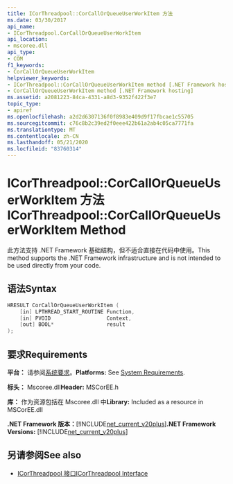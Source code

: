 ```yaml
---
title: ICorThreadpool::CorCallOrQueueUserWorkItem 方法
ms.date: 03/30/2017
api_name:
- ICorThreadpool.CorCallOrQueueUserWorkItem
api_location:
- mscoree.dll
api_type:
- COM
f1_keywords:
- CorCallOrQueueUserWorkItem
helpviewer_keywords:
- ICorThreadpool::CorCallOrQueueUserWorkItem method [.NET Framework hosting]
- CorCallOrQueueUserWorkItem method [.NET Framework hosting]
ms.assetid: a2081223-84ca-4331-a8d3-9352f422f3e7
topic_type:
- apiref
ms.openlocfilehash: a2d2d6307136f0f8983e409d9f17fbcae1c55705
ms.sourcegitcommit: c76c8b2c39ed2f0eee422b61a2ab4c05ca7771fa
ms.translationtype: MT
ms.contentlocale: zh-CN
ms.lasthandoff: 05/21/2020
ms.locfileid: "83760314"
---
```

# <a name="icorthreadpoolcorcallorqueueuserworkitem-method"></a><span data-ttu-id="dd2e3-102">ICorThreadpool::CorCallOrQueueUserWorkItem 方法</span><span class="sxs-lookup"><span data-stu-id="dd2e3-102">ICorThreadpool::CorCallOrQueueUserWorkItem Method</span></span>
<span data-ttu-id="dd2e3-103">此方法支持 .NET Framework 基础结构，但不适合直接在代码中使用。</span><span class="sxs-lookup"><span data-stu-id="dd2e3-103">This method supports the .NET Framework infrastructure and is not intended to be used directly from your code.</span></span>  
  
## <a name="syntax"></a><span data-ttu-id="dd2e3-104">语法</span><span class="sxs-lookup"><span data-stu-id="dd2e3-104">Syntax</span></span>  
  
```cpp  
HRESULT CorCallOrQueueUserWorkItem (  
    [in] LPTHREAD_START_ROUTINE Function,  
    [in] PVOID                  Context,  
    [out] BOOL*                 result  
);  
```  
  
## <a name="requirements"></a><span data-ttu-id="dd2e3-105">要求</span><span class="sxs-lookup"><span data-stu-id="dd2e3-105">Requirements</span></span>  
 <span data-ttu-id="dd2e3-106">**平台：** 请参阅[系统要求](../../get-started/system-requirements.md)。</span><span class="sxs-lookup"><span data-stu-id="dd2e3-106">**Platforms:** See [System Requirements](../../get-started/system-requirements.md).</span></span>  
  
 <span data-ttu-id="dd2e3-107">**标头：** Mscoree.dll</span><span class="sxs-lookup"><span data-stu-id="dd2e3-107">**Header:** MSCorEE.h</span></span>  
  
 <span data-ttu-id="dd2e3-108">**库：** 作为资源包括在 Mscoree.dll 中</span><span class="sxs-lookup"><span data-stu-id="dd2e3-108">**Library:** Included as a resource in MSCorEE.dll</span></span>  
  
 <span data-ttu-id="dd2e3-109">**.NET Framework 版本：**[!INCLUDE[net_current_v20plus](../../../../includes/net-current-v20plus-md.md)]</span><span class="sxs-lookup"><span data-stu-id="dd2e3-109">**.NET Framework Versions:** [!INCLUDE[net_current_v20plus](../../../../includes/net-current-v20plus-md.md)]</span></span>  
  
## <a name="see-also"></a><span data-ttu-id="dd2e3-110">另请参阅</span><span class="sxs-lookup"><span data-stu-id="dd2e3-110">See also</span></span>

- [<span data-ttu-id="dd2e3-111">ICorThreadpool 接口</span><span class="sxs-lookup"><span data-stu-id="dd2e3-111">ICorThreadpool Interface</span></span>](icorthreadpool-interface.md)
